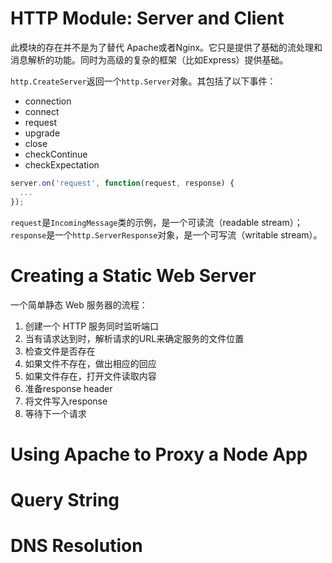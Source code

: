# HTTP Module: Server and Client
此模块的存在并不是为了替代 Apache或者Nginx。它只是提供了基础的流处理和消息解析的功能。同时为高级的复杂的框架（比如Express）提供基础。

`http.CreateServer`返回一个`http.Server`对象。其包括了以下事件：
- connection
- connect
- request
- upgrade
- close
- checkContinue
- checkExpectation

```js
server.on('request', function(request, response) {
  ...
});
```
`request`是`IncomingMessage`类的示例，是一个可读流（readable stream）；`response`是一个`http.ServerResponse`对象，是一个可写流（writable stream）。


# Creating a Static Web Server
一个简单静态 Web 服务器的流程：
1. 创建一个 HTTP 服务同时监听端口
2. 当有请求达到时，解析请求的URL来确定服务的文件位置
3. 检查文件是否存在
4. 如果文件不存在，做出相应的回应
5. 如果文件存在，打开文件读取内容
6. 准备response header
7. 将文件写入response
8. 等待下一个请求




# Using Apache to Proxy a Node App



# Query String



# DNS Resolution